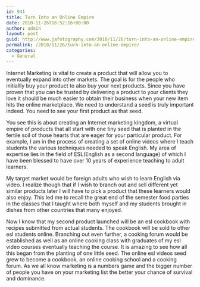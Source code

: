 ```yaml
---
id: 941
title: Turn Into an Online Empire
date: 2010-11-26T16:52:16+00:00
author: admin
layout: post
guid: http://www.jafotography.com/2010/11/26/turn-into-an-online-empire/
permalink: /2010/11/26/turn-into-an-online-empire/
categories:
  - General
---
```

Internet Marketing is vital to create a product that will allow you to eventually expand into other markets. The goal is for the people who initiallly buy your product to also buy your next products. Since you have proven that you can be trusted by delivering a product to your clients they love it should be much easier to obtain their business when your new item hits the online marketplace. We need to understand a seed is truly important indeed. You need to see your first product as that seed.

You see this is about creating an Internet marketing kingdom, a virtual empire of products that all start with one tiny seed that is planted in the fertile soil of those hearts that are eager for your particular product. For example, I am in the process of creating a set of online videos where I teach students the various techniques needed to speak English. My area of expertise lies in the field of ESL(English as a second language) of which I have been blessed to have over 10 years of experience teaching to adult learners. 

My target market would be foreign adults who wish to learn English via video. I realize though that if I wish to branch out and sell different yet similar products later I will have to pick a product that these learners would also enjoy. This led me to recall the great end of the semester food parties in the classes that I taught where both myself and my students brought in dishes from other countries that many enjoyed.

Now I know that my second product launched will be an esl cookbook with recipes submitted from actual students. The cookbook will be sold to other esl students online. Branching out even further, a cooking forum would be established as well as an online cooking class with graduates of my esl video courses eventually teaching the course. It is amazing to see how all this began from the planting of one little seed. The online esl videos seed grew to become a cookbook, an online cooking school and a cooking forum. As we all know marketing is a numbers game and the bigger number of people you have on your marketing list the better your chance of survival and dominance.